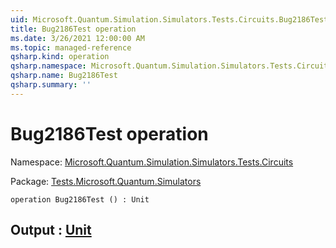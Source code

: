 ```yaml
---
uid: Microsoft.Quantum.Simulation.Simulators.Tests.Circuits.Bug2186Test
title: Bug2186Test operation
ms.date: 3/26/2021 12:00:00 AM
ms.topic: managed-reference
qsharp.kind: operation
qsharp.namespace: Microsoft.Quantum.Simulation.Simulators.Tests.Circuits
qsharp.name: Bug2186Test
qsharp.summary: ''
---
```


# Bug2186Test operation

Namespace: [Microsoft.Quantum.Simulation.Simulators.Tests.Circuits](xref:Microsoft.Quantum.Simulation.Simulators.Tests.Circuits)

Package: [Tests.Microsoft.Quantum.Simulators](https://nuget.org/packages/Tests.Microsoft.Quantum.Simulators)




```qsharp
operation Bug2186Test () : Unit
```


## Output : [Unit](xref:microsoft.quantum.lang-ref.unit)

